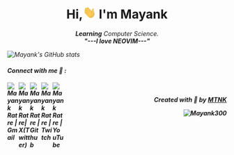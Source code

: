 <h1 align="center">Hi,<img src="https://raw.githubusercontent.com/ABSphreak/ABSphreak/master/gifs/Hi.gif" width="30px"> I'm Mayank</h1>

<p align="center">
  <em>
    <b> Learning</b> 
    Computer Science.
  <br>
  <b><i>"---I love NEOVIM---"</i></b>
</p>


![Mayank's GitHub stats](https://github-readme-stats.vercel.app/api?username=Mayank300&show_icons=true&theme=dracula)

<h4> Connect with me 🤝 : <h4>
  </hr>
  
  <a href="mailto:mratre300@gmail.com">
    <img align="left" alt="Mayank Ratre | Gmail" width="26px" src="https://www.vectorlogo.zone/logos/gmail/gmail-icon.svg" />
  </a>
  <a href="https://twitter.com/MAYANK__RATRE">
    <img align="left" alt="Mayank Ratre| X(Twitter)" width="26px" src="https://www.vectorlogo.zone/logos/x/x-icon.svg" />
  </a>

   <a href="https://github.com/Mayank300">
    <img align="left" alt="Mayank Ratre | Github" width="26px" src="https://www.vectorlogo.zone/logos/github/github-tile.svg" />
  </a>

   <a href="https://www.twitch.tv/mtnk03">
    <img align="left" alt="Mayank Ratre | Twitch" width="26px" src="https://www.vectorlogo.zone/logos/twitch/twitch-icon.svg" />
  </a>

  <a href="https://www.youtube.com/@MTNK03">
    <img align="left" alt="Mayank Ratre | YouTube" width="26px" src="https://www.vectorlogo.zone/logos/twitch/twitch-icon.svg" />
  </a>
  
  <br>
  
  <p align="right" > Created with 🖤 by <a href="https://github.com/Mayank300">MTNK</a></p>
<p align="right" > <img src="https://komarev.com/ghpvc/?username=Mayank300&label=Profile%20views&color=0e75b6&style=flat" alt="Mayank300" /> </p>
